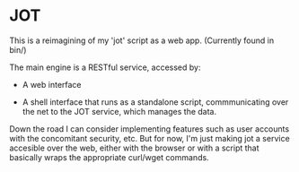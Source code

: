 JOT
===

This is a reimagining of my 'jot' script as a web app.  (Currently found in
bin/)

The main engine is a RESTful service, accessed by:

  * A web interface

  * A shell interface that runs as a standalone script, commmunicating over
    the net to the JOT service, which manages the data.

Down the road I can consider implementing features such as user accounts with
the concomitant security, etc.  But for now, I'm just making jot a service
accesible over the web, either with the browser or with a script that
basically wraps the appropriate curl/wget commands.

